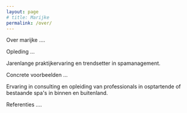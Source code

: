 ```yaml
---
layout: page
# title: Marijke
permalink: /over/
---
```


Over marijke ....

Opleding ...

Jarenlange praktijkervaring en trendsetter in spamanagement.

Concrete voorbeelden ...

Ervaring in consulting en opleiding van professionals in osptartende of bestaande spa's in binnen en buitenland.

Referenties ....
